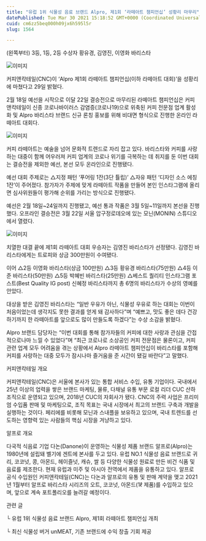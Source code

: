 ```yaml
---
title: "유럽 1위 식물성 음료 브랜드 Alpro, 제1회 ‘라떼아트 챔피언십’ 성황리 마무리"
datePublished: Tue Mar 30 2021 15:18:52 GMT+0000 (Coordinated Universal Time)
cuid: cm6zz5beq000h09jx6h595l5r
slug: 1564

---
```



(왼쪽부터) 3등, 1등, 2등 수상자 황유경, 김영진, 이영화 바리스타

![이미지](https://cdn.hashnode.com/res/hashnode/image/upload/v1739247648035/e09b5be2-0543-4884-a1f0-8784f8704d0a.jpeg)

커피앤칵테일(CNC)이 ‘Alpro 제1회 라떼아트 챔피언십(이하 라떼아트 대회)’을 성황리에 마쳤다고 29일 밝혔다.

2월 18일 예선을 시작으로 이달 22일 결승전으로 마무리된 라떼아트 챔피언십은 커피앤칵테일이 신종 코로나바이러스 감염증(코로나19)으로 위축된 커피 전문점 업계 활성화 및 Alpro 바리스타 브랜드 신규 론칭 홍보를 위해 비대면 형식으로 진행한 온라인 라떼아트 대회다.

![이미지](https://cdn.hashnode.com/res/hashnode/image/upload/v1739247650517/44dc8190-000f-4476-9d35-e4e085608f32.jpeg)

커피 라떼아트는 예술을 넘어 문화적 트렌드로 자리 잡고 있다. 바리스타와 커피를 사랑하는 대중이 함께 어우러져 커피 업계의 코로나 위기를 극복하는 데 취지를 둔 이번 대회는 결승전을 제외한 예선, 본선 모두 온라인으로 진행됐다.

예선 대회 주제로는 △지정 패턴 ‘푸어링 1잔(3단 튤립)’ △자유 패턴 ‘디자인 소스 에칭 1잔’이 주어졌다. 참가자가 주제에 맞게 라떼아트 작품을 만들어 본인 인스타그램에 올리면 심사위원들이 평가해 순위를 가리는 방식으로 진행됐다.

예선은 2월 18일~24일까지 진행됐고, 예선 통과 작품은 3월 5일~11일까지 본선을 진행했다. 오프라인 결승전은 3월 22일 서울 압구정로데오에 있는 모닌(MONIN) 스튜디오에서 열렸다.

![이미지](https://cdn.hashnode.com/res/hashnode/image/upload/v1739247653136/26c30af6-72f1-48e9-ac92-9f3ef9337e41.jpeg)

치열한 대결 끝에 제1회 라떼아트 대회 우승자는 김영진 바리스타가 선정됐다. 김영진 바리스타에게는 트로피와 상금 300만원이 수여됐다.

이어 △2등 이영화 바리스타(상금 100만원) △3등 황유경 바리스타(75만원) △4등 이준 바리스타(50만원) △5등 박혜빈 바리스타(25만원) △베스트 퀄리티 인스타그램 포스트(Best Quality IG post) 신혜정 바리스타까지 총 6명의 바리스타가 수상의 영예를 안았다.

대상을 받은 김영진 바리스타는 “일반 우유가 아닌, 식물성 우유로 하는 대회는 이번이 처음이었는데 생각지도 못한 결과를 얻게 돼 감사하다”며 “예쁘고, 맛도 좋은 데다 건강하기까지 한 라떼아트를 앞으로도 많이 만들도록 하겠다”는 수상 소감을 밝혔다.

Alpro 브랜드 담당자는 “이번 대회를 통해 참가자들의 커피에 대한 사랑과 관심을 간접적으로나마 느낄 수 있었다”며 “최근 코로나로 소상공인 커피 전문점은 물론이고, 커피 관련 업계 모두 어려움을 겪는 상황에서 Alpro 라떼아트 챔피언십이 바리스타를 포함해 커피를 사랑하는 대중 모두가 잠시나마 즐거움을 준 시간이 됐길 바란다”고 말했다.

커피앤칵테일 개요

커피앤칵테일(CNC)은 서울에 본사가 있는 통합 서비스 수입, 유통 기업이다. 국내에서 25년 이상의 업력을 쌓은 브랜드 마케팅, 물류, 다채널 유통 부문 로컬 리더 CUC 산하 조직으로 운영되고 있으며, 2018년 CUC의 자회사가 됐다. CNC의 주력 사업은 프리미엄 수입품 판매 및 마케팅으로, 조직 목표는 국내 시장에서 최고의 브랜드 구축과 개발을 실행하는 것이다. 페리에를 비롯해 모닌과 스내플을 보유하고 있으며, 국내 트렌드를 선도하는 영향력 있는 사람들의 핵심 시장을 겨냥하고 있다.

알프로 개요

다국적 식음료 기업 다논(Danone)이 운영하는 식물성 제품 브랜드 알프로(Alpro)는 1980년에 설립돼 벨기에 겐트에 본사를 두고 있다. 유럽 NO.1 식물성 음료 브랜드로 귀리, 코코넛, 콩, 아몬드, 헤이즐넛, 캐슈, 쌀 등 다양한 식물성 원료로 만든 비건 식품 및 음료를 제조한다. 현재 유럽과 미주 및 아시아 전역에서 제품을 유통하고 있다. 알프로 공식 수입원인 커피앤칵테일(CNC)는 다논과 알프로의 유통 및 판매 계약을 맺고 2021년 1월부터 알프로 바리스타 시리즈의 오트, 코코넛, 아몬드(1ℓ 제품)를 수입하고 있으며, 앞으로 계속 포트폴리오를 늘려갈 예정이다.

관련 글

└ 유럽 1위 식물성 음료 브랜드 Alpro, 제1회 라떼아트 챔피언십 개최

└ 최신 식물성 버거 unMEAT, 기존 브랜드에 수익 창출 기회 제공